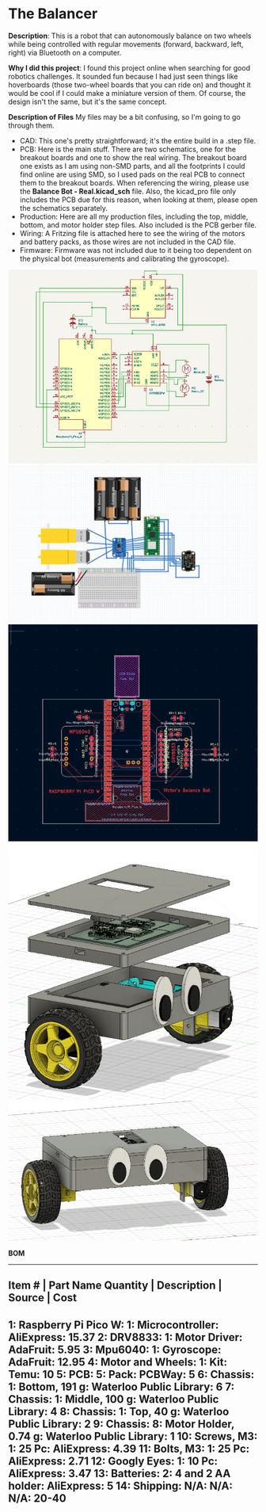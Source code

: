 # The Balancer

**Description**: This is a robot that can autonomously balance on two wheels while being controlled with regular movements (forward, backward, left, right) via Bluetooth on a computer.

**Why I did this project**: I found this project online when searching for good robotics challenges. It sounded fun because I had just seen things like hoverboards (those two-wheel boards that you can ride on) and thought it would be cool if I could make a miniature version of them. Of course, the design isn't the same, but it's the same concept.

**Description of Files**
My files may be a bit confusing, so I'm going to go through them.

- CAD: This one's pretty straightforward; it's the entire build in a .step file.
- PCB: Here is the main stuff. There are two schematics, one for the breakout boards and one to show the real wiring. The breakout board one exists as I am using non-SMD parts, and all the footprints I could find online are using SMD, so I used pads on the real PCB to connect them to the breakout boards. When referencing the wiring, please use the **Balance Bot - Real.kicad_sch** file. Also, the kicad_pro file only includes the PCB due for this reason, when looking at them, please open the schematics separately.
- Production: Here are all my production files, including the top, middle, bottom, and motor holder step files. Also included is the PCB gerber file.
- Wiring: A Fritzing file is attached here to see the wiring of the motors and battery packs, as those wires are not included in the CAD file.
- Firmware: Firmware was not included due to it being too dependent on the physical bot (measurements and calibrating the gyroscope).

![Image](https://github.com/BigBrain244466666/BalanceBot/blob/main/Images/Screenshot%202025-06-07%20213608.png)
![Image](https://github.com/BigBrain244466666/BalanceBot/blob/main/Images/Screenshot%202025-06-07%20213556.png)
![Image](https://github.com/BigBrain244466666/BalanceBot/blob/main/Images/Screenshot%202025-06-07%20205014.png)
![Image](https://github.com/BigBrain244466666/BalanceBot/blob/main/Images/Screenshot%202025-06-07%20005523.png)
![Image](https://github.com/BigBrain244466666/BalanceBot/blob/main/Images/Screenshot%202025-06-07%20005739.png)

**BOM**

---
Item # |	Part Name	Quantity |	Description |	Source |	Cost
---
1:	Raspberry Pi Pico W:	1:	Microcontroller:	AliExpress:	15.37
2:	DRV8833:	1:	Motor Driver:	AdaFruit:	5.95
3:	Mpu6040:	1:	Gyroscope:	AdaFruit:	12.95
4:	Motor and Wheels:	1:	Kit:	Temu:	10
5:	PCB:	5:	Pack:	PCBWay:	5
6:	Chassis:	1:	Bottom, 191 g:	Waterloo Public Library:	6
7:	Chassis:	1:	Middle, 100 g:	Waterloo Public Library:	4
8:	Chassis:	1:	Top, 40 g:	Waterloo Public Library:	2
9:	Chassis:	8:	Motor Holder, 0.74 g:	Waterloo Public Library:	1
10:	Screws, M3:	1:	25 Pc:	AliExpress:	4.39
11:	Bolts, M3:	1:	25 Pc:	AliExpress:	2.71
12:	Googly Eyes:	1:	10 Pc:	AliExpress:	3.47
13:	Batteries:	2:	4 and 2 AA holder:	AliExpress:	5
14:	Shipping:	N/A:	N/A:	N/A:	20-40
---
